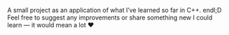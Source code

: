 A small project as an application of what I’ve learned so far in C++. endl;D
Feel free to suggest any improvements or share something new I could learn — it would mean a lot ❤️
